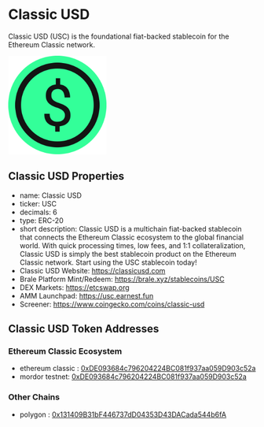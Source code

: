 # Classic USD
Classic USD (USC) is the foundational fiat-backed stablecoin for the Ethereum Classic network.

<img src="./assets/logo_usc_1024x1024.png" alt="Classic USD Logo" width="200"/>

## Classic USD Properties
* name: Classic USD
* ticker: USC
* decimals: 6
* type: ERC-20
* short description: Classic USD is a multichain fiat-backed stablecoin that connects the Ethereum Classic ecosystem to the global financial world. With quick processing times, low fees, and 1:1 collateralization, Classic USD is simply the best stablecoin product on the Ethereum Classic network. Start using the USC stablecoin today!
* Classic USD Website: https://classicusd.com
* Brale Platform Mint/Redeem: https://brale.xyz/stablecoins/USC
* DEX Markets: https://etcswap.org
* AMM Launchpad: https://usc.earnest.fun
* Screener: https://www.coingecko.com/coins/classic-usd

## Classic USD Token Addresses
### Ethereum Classic Ecosystem
* ethereum classic : [0xDE093684c796204224BC081f937aa059D903c52a](https://etc.blockscout.com/token/0xDE093684c796204224BC081f937aa059D903c52a)
* mordor testnet: [0xDE093684c796204224BC081f937aa059D903c52a](https://etc-mordor.blockscout.com/token/0xDE093684c796204224BC081f937aa059D903c52a)
### Other Chains
* polygon : [0x131409B31bF446737dD04353D43DACada544b6fA](https://polygonscan.com/token/0x131409b31bf446737dd04353d43dacada544b6fa)
